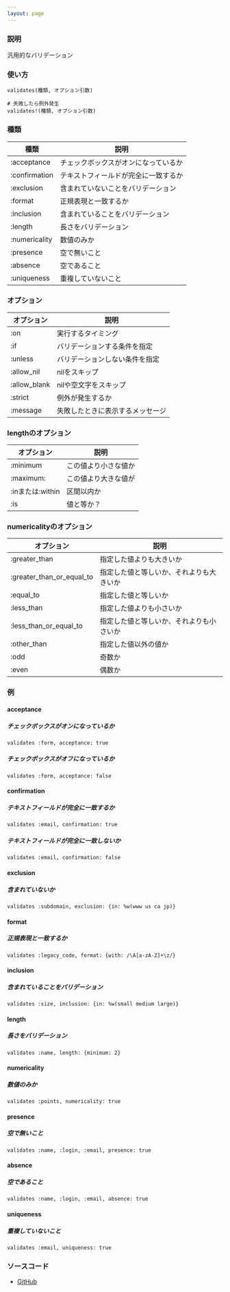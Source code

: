 ```yaml
---
layout: page
---
```


### 説明

汎用的なバリデーション

### 使い方

    validates(種類, オプション引数)

    # 失敗したら例外発生
    validates!(種類, オプション引数)

### 種類

| 種類          | 説明                                 |
| ------------- | ------------------------------------ |
| :acceptance   | チェックボックスがオンになっているか |
| :confirmation | テキストフィールドが完全に一致するか |
| :exclusion    | 含まれていないことをバリデーション   |
| :format       | 正規表現と一致するか                 |
| :inclusion    | 含まれていることをバリデーション     |
| :length       | 長さをバリデーション                 |
| :numericality | 数値のみか                           |
| :presence     | 空で無いこと                         |
| :absence      | 空であること                         |
| :uniqueness   | 重複していないこと                   |

### オプション

| オプション   | 説明                             |
| ------------ | -------------------------------- |
| :on          | 実行するタイミング               |
| :if          | バリデーションする条件を指定     |
| :unless      | バリデーションしない条件を指定   |
| :allow_nil   | nilをスキップ                    |
| :allow_blank | nilや空文字をスキップ            |
| :strict      | 例外が発生するか                 |
| :message     | 失敗したときに表示するメッセージ |

### lengthのオプション

| オプション       | 説明                 |
| ---------------- | -------------------- |
| :minimum         | この値より小さな値か |
| :maximum:        | この値より大きな値が |
| :inまたは:within | 区間以内か           |
| :is              | 値と等か？           |

### numericalityのオプション

| オプション                | 説明                                     |
| ------------------------- | ---------------------------------------- |
| :greater_than             | 指定した値よりも大きいか                 |
| :greater_than_or_equal_to | 指定した値と等しいか、それよりも大きいか |
| :equal_to                 | 指定した値と等しいか                     |
| :less_than                | 指定した値よりも小さいか                 |
| :less_than_or_equal_to    | 指定した値と等しいか、それよりも小さいか |
| :other_than               | 指定した値以外の値か                     |
| :odd                      | 奇数か                                   |
| :even                     | 偶数か                                   |

### 例

#### acceptance

##### チェックボックスがオンになっているか

    validates :form, acceptance: true

##### チェックボックスがオフになっているか

    validates :form, acceptance: false

#### confirmation

##### テキストフィールドが完全に一致するか

    validates :email, confirmation: true

##### テキストフィールドが完全に一致しないか

    validates :email, confirmation: false

#### exclusion

##### 含まれていないか

    validates :subdomain, exclusion: {in: %w(www us ca jp)}

#### format

##### 正規表現と一致するか

    validates :legacy_code, format: {with: /\A[a-zA-Z]+\z/}

#### inclusion

##### 含まれていることをバリデーション

    validates :size, inclusion: {in: %w(small medium large)}

#### length

##### 長さをバリデーション

    validates :name, length: {minimum: 2}

#### numericality

##### 数値のみか

    validates :points, numericality: true

#### presence

##### 空で無いこと

    validates :name, :login, :email, presence: true

#### absence

##### 空であること

    validates :name, :login, :email, absence: true

#### uniqueness

##### 重複していないこと

    validates :email, uniqueness: true

### ソースコード

- [GitHub](https://github.com/rails/rails/blob/984c3ef2775781d47efa9f541ce570daa2434a80/activemodel/lib/active_model/validations/validates.rb#L106)
